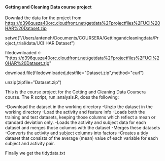 <h4> Getting and Cleaning Data course project</h4>

Downlad the data for the project from  https://d396qusza40orc.cloudfront.net/getdata%2Fprojectfiles%2FUCI%20HAR%20Dataset.zip

setwd("/Users/anteneh/Documents/COURSERA/Gettingandcleaningdata/Project_trial/data/UCI HAR Dataset")

filedownloaded <- "https://d396qusza40orc.cloudfront.net/getdata%2Fprojectfiles%2FUCI%20HAR%20Dataset.zip"

download.file(filedownloaded,destfile="Dataset.zip",method="curl")

unzip(zipfile="Dataset.zip")

This is the course project for the Getting and Cleaning Data Coursera course. The R script, run_analysis.R, does the following:

-Download the dataset in the working directory
-Unzip the dataset in the working directory
-Load the activity and feature info
-Loads both the training and test datasets, keeping those columns which reflect a mean or standard deviation only.
-Loads the activity and subject data for each dataset and merges those columns with the dataset
-Merges these datasets
-Converts the activity and subject columns into factors
-Creates a tidy dataset that consists of the average (mean) value of each variable for each subject and activity pair.

Finally we get the tidydata.txt
